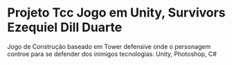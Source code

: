# Projeto Tcc Jogo em Unity, Survivors  Ezequiel Dill Duarte
Jogo de Construção baseado em Tower defensive onde o personagem controe para se defender dos inimigos 
tecnologias: Unity, Photoshop, C#
